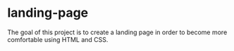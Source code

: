 # landing-page

The goal of this project is to create a landing page in order to
become more comfortable using HTML and CSS. 